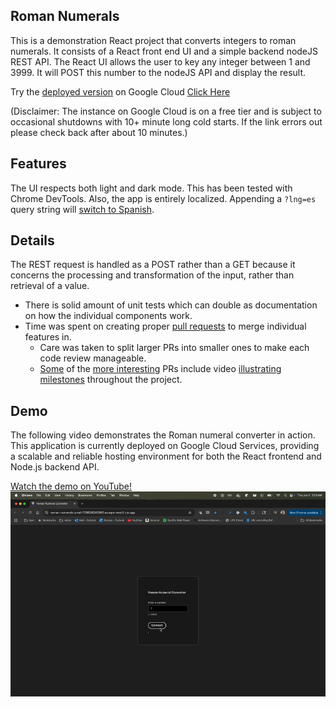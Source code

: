 ## Roman Numerals

This is a demonstration React project that 
converts integers to roman numerals. It consists of a 
React front end UI and a simple backend nodeJS REST API. 
The React UI allows the user to key any integer between 
1 and 3999. It will POST this number to the nodeJS API 
and display the result. 

Try the [deployed version](https://roman-numerals-prod-723628240383.europe-west1.run.app) on Google Cloud [Click Here](https://roman-numerals-prod-723628240383.europe-west1.run.app)

(Disclaimer: The instance on Google Cloud is on a free tier and is subject to occasional shutdowns with 10+ minute long cold starts. If the link errors out please check back after about 10 minutes.)

## Features
The UI respects both light and dark mode. This has been tested with Chrome DevTools. Also, the app is entirely
localized. Appending a `?lng=es` query string will [switch to Spanish](https://roman-numerals-prod-723628240383.europe-west1.run.app?lng=es).

## Details
The REST request is handled as
a POST rather than a GET because it concerns the processing
and transformation of the input, rather than retrieval
of a value.
* There is solid amount of unit tests which can double as documentation on how the individual components work.
* Time was spent on creating proper [pull requests](https://github.com/cliff76/roman-numerals/pulls?q=is%3Apr+is%3Amerged) to merge individual features in.
  * Care was taken to split larger PRs into smaller ones to make each code review manageable.
  * [Some](https://github.com/cliff76/roman-numerals/pull/11) of the [more interesting](https://github.com/cliff76/roman-numerals/pull/12) PRs include video [illustrating milestones](https://github.com/cliff76/roman-numerals/pull/15) throughout the project.

## Demo

The following video demonstrates the Roman numeral converter in action. This application is currently deployed on Google Cloud Services, providing a scalable and reliable hosting environment for both the React frontend and Node.js backend API.

<a href="https://youtu.be/TwzMMMzA2iY">
    Watch the demo on YouTube!
    <img src="demo.gif" alt="Watch the demo" />
</a>